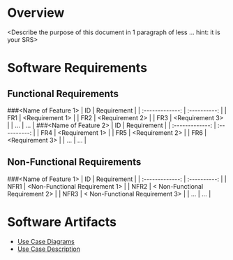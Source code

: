 # Overview

<Describe the purpose of this document in 1 paragraph of less … hint: it is
your SRS>

# Software Requirements

<Describe the structure of this section>
  
## Functional Requirements
###<Name of Feature 1>
| ID | Requirement |
| :-------------: | :----------: |
| FR1 | <Requirement 1> |
| FR2 | <Requirement 2> |
| FR3 | <Requirement 3> |
| … | … |
###<Name of Feature 2>
| ID | Requirement |
| :-------------: | :----------: |
| FR4 | <Requirement 1> |
| FR5 | <Requirement 2> |
| FR6 | <Requirement 3> |
| … | … |
## Non-Functional Requirements
###<Name of Feature 1>
| ID | Requirement |
| :-------------: | :----------: |
| NFR1 | <Non-Functional Requirement 1> |
| NFR2 | < Non-Functional Requirement 2> |
| NFR3 | < Non-Functional Requirement 3> |
| … | … |

# Software Artifacts
  
<Describe the purpose of this section>
  
* [Use Case Diagrams](https://github.com/ricketsk/GVSU-CIS350-TRAILHOPPERS/blob/master/artifacts/use_case_diagrams/CIS%20350%20Use-Case%20Diagrams.pdf)
* [Use Case Description](https://github.com/ricketsk/GVSU-CIS350-TRAILHOPPERS/blob/master/artifacts/use_case_diagrams/Use_Case_description.md)
